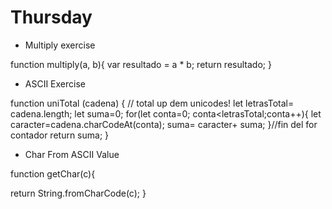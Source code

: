 # Thursday

* Multiply exercise

function multiply(a, b){
  var resultado = a * b;
  return resultado;
}

* ASCII Exercise

function uniTotal (cadena) {
// total up dem unicodes!
  let letrasTotal= cadena.length;
  let suma=0;
  for(let conta=0; conta<letrasTotal;conta++){
    let caracter=cadena.charCodeAt(conta);
    suma= caracter+ suma;
  }//fin del for contador
  return suma;
}

* Char From ASCII Value

function getChar(c){
  
return String.fromCharCode(c);
}


